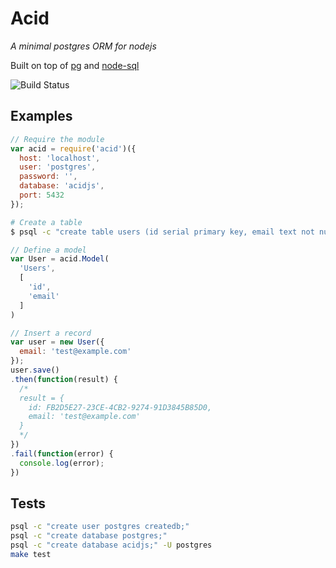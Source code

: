 # Acid
_A minimal postgres ORM for nodejs_

Built on top of [pg](https://github.com/brianc/node-postgres) and [node-sql](https://github.com/brianc/node-sql)

![Build Status](https://travis-ci.org/swlkr/acid.svg?branch=master)

## Examples

```js
// Require the module
var acid = require('acid')({
  host: 'localhost',
  user: 'postgres',
  password: '',
  database: 'acidjs',
  port: 5432
});
```
```bash
# Create a table
$ psql -c "create table users (id serial primary key, email text not null);"
```

```js
// Define a model
var User = acid.Model(
  'Users',
  [
    'id',
    'email'
  ]
)

// Insert a record
var user = new User({
  email: 'test@example.com'
});
user.save()
.then(function(result) {
  /*
  result = {
    id: FB2D5E27-23CE-4CB2-9274-91D3845B85D0,
    email: 'test@example.com'
  }
  */
})
.fail(function(error) {
  console.log(error);
})
```

## Tests

```bash
psql -c "create user postgres createdb;"
psql -c "create database postgres;"
psql -c "create database acidjs;" -U postgres
make test
```